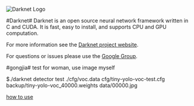 ![Darknet Logo](http://pjreddie.com/media/files/darknet-black-small.png)

#Darknet#
Darknet is an open source neural network framework written in C and CUDA. It is fast, easy to install, and supports CPU and GPU computation.

For more information see the [Darknet project website](http://pjreddie.com/darknet).

For questions or issues please use the [Google Group](https://groups.google.com/forum/#!forum/darknet).

#gongjia#
test for woman, use image myself

$./darknet detector test ./cfg/voc.data cfg/tiny-yolo-voc-test.cfg backup/tiny-yolo-voc_40000.weights  data/00000.jpg 

[how to use](http://www.jianshu.com/p/35f10d401d4b)

